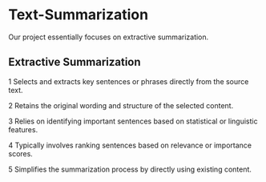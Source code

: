 # Text-Summarization

Our project essentially focuses on extractive summarization.

## Extractive Summarization
1 Selects and extracts key sentences or phrases directly from the source text.


2 Retains the original wording and structure of the selected content.


3 Relies on identifying important sentences based on statistical or linguistic features.


4 Typically involves ranking sentences based on relevance or importance scores.


5 Simplifies the summarization process by directly using existing content.

